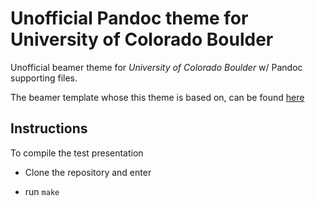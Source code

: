 # Unofficial Pandoc theme for University of Colorado Boulder

Unofficial beamer theme for *University of Colorado Boulder* w/ Pandoc supporting files.

The beamer template whose this theme is based on, can be found [here](git@github.com:FilMarini/CUBoulderPandocTheme.git)

Instructions
---------------

To compile the test presentation

* Clone the repository and enter

* run `make`
